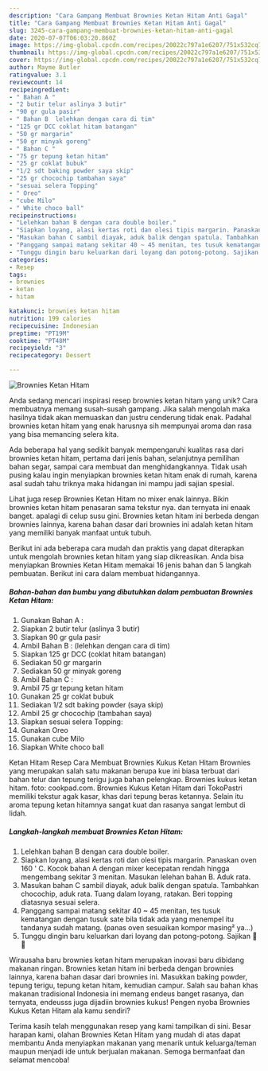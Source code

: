 ```yaml
---
description: "Cara Gampang Membuat Brownies Ketan Hitam Anti Gagal"
title: "Cara Gampang Membuat Brownies Ketan Hitam Anti Gagal"
slug: 3245-cara-gampang-membuat-brownies-ketan-hitam-anti-gagal
date: 2020-07-07T06:03:20.860Z
image: https://img-global.cpcdn.com/recipes/20022c797a1e6207/751x532cq70/brownies-ketan-hitam-foto-resep-utama.jpg
thumbnail: https://img-global.cpcdn.com/recipes/20022c797a1e6207/751x532cq70/brownies-ketan-hitam-foto-resep-utama.jpg
cover: https://img-global.cpcdn.com/recipes/20022c797a1e6207/751x532cq70/brownies-ketan-hitam-foto-resep-utama.jpg
author: Mayme Butler
ratingvalue: 3.1
reviewcount: 14
recipeingredient:
- " Bahan A "
- "2 butir telur aslinya 3 butir"
- "90 gr gula pasir"
- " Bahan B  lelehkan dengan cara di tim"
- "125 gr DCC coklat hitam batangan"
- "50 gr margarin"
- "50 gr minyak goreng"
- " Bahan C "
- "75 gr tepung ketan hitam"
- "25 gr coklat bubuk"
- "1/2 sdt baking powder saya skip"
- "25 gr chocochip tambahan saya"
- "sesuai selera Topping"
- " Oreo"
- "cube Milo"
- " White choco ball"
recipeinstructions:
- "Lelehkan bahan B dengan cara double boiler."
- "Siapkan loyang, alasi kertas roti dan olesi tipis margarin. Panaskan oven 160 &#39; C. Kocok bahan A dengan mixer kecepatan rendah hingga mengembang sekitar 3 menitan. Masukan lelehan bahan B. Aduk rata."
- "Masukan bahan C sambil diayak, aduk balik dengan spatula. Tambahkan chocochip, aduk rata. Tuang dalam loyang, ratakan. Beri topping diatasnya sesuai selera."
- "Panggang sampai matang sekitar 40 ~ 45 menitan, tes tusuk kematangan dengan tusuk sate bila tidak ada yang menempel itu tandanya sudah matang. (panas oven sesuaikan kompor masing² ya...)"
- "Tunggu dingin baru keluarkan dari loyang dan potong-potong. Sajikan 🤗😍"
categories:
- Resep
tags:
- brownies
- ketan
- hitam

katakunci: brownies ketan hitam 
nutrition: 199 calories
recipecuisine: Indonesian
preptime: "PT19M"
cooktime: "PT48M"
recipeyield: "3"
recipecategory: Dessert

---
```



![Brownies Ketan Hitam](https://img-global.cpcdn.com/recipes/20022c797a1e6207/751x532cq70/brownies-ketan-hitam-foto-resep-utama.jpg)

Anda sedang mencari inspirasi resep brownies ketan hitam yang unik? Cara membuatnya memang susah-susah gampang. Jika salah mengolah maka hasilnya tidak akan memuaskan dan justru cenderung tidak enak. Padahal brownies ketan hitam yang enak harusnya sih mempunyai aroma dan rasa yang bisa memancing selera kita.

Ada beberapa hal yang sedikit banyak mempengaruhi kualitas rasa dari brownies ketan hitam, pertama dari jenis bahan, selanjutnya pemilihan bahan segar, sampai cara membuat dan menghidangkannya. Tidak usah pusing kalau ingin menyiapkan brownies ketan hitam enak di rumah, karena asal sudah tahu triknya maka hidangan ini mampu jadi sajian spesial.

Lihat juga resep Brownies Ketan Hitam no mixer enak lainnya. Bikin brownies ketan hitam penasaran sama tekstur nya. dan ternyata ini enaak banget. apalagi di celup susu gini. Brownies ketan hitam ini berbeda dengan brownies lainnya, karena bahan dasar dari brownies ini adalah ketan hitam yang memiliki banyak manfaat untuk tubuh.


Berikut ini ada beberapa cara mudah dan praktis yang dapat diterapkan untuk mengolah brownies ketan hitam yang siap dikreasikan. Anda bisa menyiapkan Brownies Ketan Hitam memakai 16 jenis bahan dan 5 langkah pembuatan. Berikut ini cara dalam membuat hidangannya.

<!--inarticleads1-->

##### Bahan-bahan dan bumbu yang dibutuhkan dalam pembuatan Brownies Ketan Hitam:

1. Gunakan  Bahan A :
1. Siapkan 2 butir telur (aslinya 3 butir)
1. Siapkan 90 gr gula pasir
1. Ambil  Bahan B : (lelehkan dengan cara di tim)
1. Siapkan 125 gr DCC (coklat hitam batangan)
1. Sediakan 50 gr margarin
1. Sediakan 50 gr minyak goreng
1. Ambil  Bahan C :
1. Ambil 75 gr tepung ketan hitam
1. Gunakan 25 gr coklat bubuk
1. Sediakan 1/2 sdt baking powder (saya skip)
1. Ambil 25 gr chocochip (tambahan saya)
1. Siapkan sesuai selera Topping:
1. Gunakan  Oreo
1. Gunakan cube Milo
1. Siapkan  White choco ball


Ketan Hitam Resep Cara Membuat Brownies Kukus Ketan Hitam Brownies yang merupakan salah satu makanan berupa kue ini biasa terbuat dari bahan telur dan tepung terigu juga bahan pelengkap. Brownies kukus ketan hitam. foto: cookpad.com. Brownies Kukus Ketan Hitam dari TokoPastri memiliki tekstur agak kasar, khas dari tepung beras ketannya. Selain itu aroma tepung ketan hitamnya sangat kuat dan rasanya sangat lembut di lidah. 

<!--inarticleads2-->

##### Langkah-langkah membuat Brownies Ketan Hitam:

1. Lelehkan bahan B dengan cara double boiler.
1. Siapkan loyang, alasi kertas roti dan olesi tipis margarin. Panaskan oven 160 &#39; C. Kocok bahan A dengan mixer kecepatan rendah hingga mengembang sekitar 3 menitan. Masukan lelehan bahan B. Aduk rata.
1. Masukan bahan C sambil diayak, aduk balik dengan spatula. Tambahkan chocochip, aduk rata. Tuang dalam loyang, ratakan. Beri topping diatasnya sesuai selera.
1. Panggang sampai matang sekitar 40 ~ 45 menitan, tes tusuk kematangan dengan tusuk sate bila tidak ada yang menempel itu tandanya sudah matang. (panas oven sesuaikan kompor masing² ya...)
1. Tunggu dingin baru keluarkan dari loyang dan potong-potong. Sajikan 🤗😍


Wirausaha baru brownies ketan hitam merupakan inovasi baru dibidang makanan ringan. Brownies ketan hitam ini berbeda dengan brownies lainnya, karena bahan dasar dari brownies ini. Masukkan baking powder, tepung terigu, tepung ketan hitam, kemudian campur. Salah sau bahan khas makanan tradisional Indonesia ini memang endeus banget rasanya, dan ternyata, endeusss juga dijadiin brownies kukus! Pengen nyoba Brownies Kukus Ketan Hitam ala kamu sendiri? 

Terima kasih telah menggunakan resep yang kami tampilkan di sini. Besar harapan kami, olahan Brownies Ketan Hitam yang mudah di atas dapat membantu Anda menyiapkan makanan yang menarik untuk keluarga/teman maupun menjadi ide untuk berjualan makanan. Semoga bermanfaat dan selamat mencoba!
